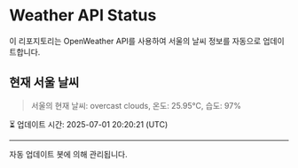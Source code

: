 
# Weather API Status

이 리포지토리는 OpenWeather API를 사용하여 서울의 날씨 정보를 자동으로 업데이트합니다.

## 현재 서울 날씨
> 서울의 현재 날씨: overcast clouds, 온도: 25.95°C, 습도: 97%

⏳ 업데이트 시간: 2025-07-01 20:20:21 (UTC)

---
자동 업데이트 봇에 의해 관리됩니다.
